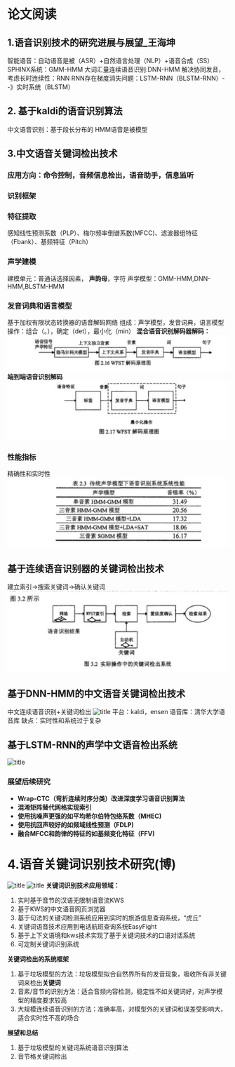 # 论文阅读

## 1.语音识别技术的研究进展与展望_王海坤
智能语音：自动语音是被（ASR）+自然语言处理（NLP）+语音合成（SS）
SPHINX系统：GMM-HMM
大词汇量连续语音识别:DNN-HMM
解决协同发音，考虑长时连续性：RNN
RNN存在梯度消失问题：LSTM-RNN（BLSTM-RNN）--》实时系统（BLSTM）

## 2. 基于kaldi的语音识别算法
中文语音识别：基于段长分布的 HMM语音是被模型

## 3.中文语音关键词检出技术
### 应用方向：命令控制，音频信息检出，语音助手，信息监听
### 识别框架
### 特征提取
感知线性预测系数（PLP）、梅尔频率倒谱系数(MFCC)、滤波器组特征（Fbank）、基频特征（Pitch）
### 声学建模
建模单元：普通话选择因素， **声韵母**，字符
声学模型：GMM-HMM,DNN-HMM,BLSTM-HMM
### 发音词典和语言模型
基于加权有限状态转换器的语音解码网络
组成：声学模型，发音词典，语言模型
操作：组合（。），确定（det），最小化（min）
**混合语音识别解码器解码：**
![title](https://raw.githubusercontent.com/Ewing199/gitnote_image/master/gitnote/2019/05/14/%E5%B1%8F%E5%B9%95%E5%BF%AB%E7%85%A7%202019-05-14%2021.04.49-1557839445803.png)
**端到端语音识别解码**
![title](https://raw.githubusercontent.com/Ewing199/gitnote_image/master/gitnote/2019/05/14/%E5%B1%8F%E5%B9%95%E5%BF%AB%E7%85%A7%202019-05-14%2021.17.32-1557839864058.png)
### 性能指标
精确性和实时性
![title](https://raw.githubusercontent.com/Ewing199/gitnote_image/master/gitnote/2019/05/14/%E5%B1%8F%E5%B9%95%E5%BF%AB%E7%85%A7%202019-05-14%2021.23.32-1557840359762.png)
## 基于连续语音识别器的关键词检出技术
建立索引->搜索关键词->确认关键词
![title](https://raw.githubusercontent.com/Ewing199/gitnote_image/master/gitnote/2019/05/14/%E5%B1%8F%E5%B9%95%E5%BF%AB%E7%85%A7%202019-05-14%2021.54.22-1557842077204.png)
## 基于DNN-HMM的中文语音关键词检出技术
中文连续语音识别+关键词检出
![title](https://i.loli.net/2019/05/15/5cdb6ce9a092783704.png)
平台：kaldi，ensen
语音库：清华大学语音库
缺点：实时性和系统过于复杂
## 基于LSTM-RNN的声学中文语音检出系统
![title](https://i.loli.net/2019/05/15/5cdb71032008f30421.png)
### 展望后续研究
- **Wrap-CTC（弯折连续时序分类）改进深度学习语音识别算法**
- **混淆矩阵替代网格实现索引**
- **使用抗噪声更强的如平均希尔伯特包络系数（MHEC)**
- **使用抗回声较好的如频域线性预测（FDLP)**
- **融合MFCC和韵律的特征的如基频变化特征（FFV)**

# 4.语音关键词识别技术研究(博)
![title](https://i.loli.net/2019/05/15/5cdbce45a05d583410.png)
![title](https://i.loli.net/2019/05/15/5cdbc196c95d950122.png)
**关键词识别技术应用领域：**
1. 实时基于音节的汉语无限制语音流KWS
2. 基于KWS的中文语音网页浏览器
3. 基于句法的关键词检测系统应用到实时的旅游信息查询系统，“虎丘”
4. 关键词语音技术应用到电话航班查询系统EasyFight
5. 基于上下文语境和kws技术实现了基于关键词技术的口语对话系统
6. 可定制关键词识别系统

**关键词检出的系统框架**
1. 基于垃圾模型的方法：垃圾模型拟合自然界所有的发音现象，吸收所有非关键词来检出**关键词**
2. 音素/音节的识别方法：适合音频内容检测，稳定性不如关键词好，对声学模型的精度要求较高
3. 大规模连续语音识别的方法：准确率高，对模型外的关键词和误差受影响大，适合实时性不高的场合 

**展望和总结**
1. 基于垃圾模型的关键词系统语音识别算法
2. 音节格关键词检出
 




